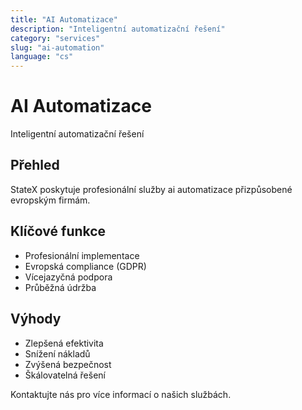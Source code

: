 ```yaml
---
title: "AI Automatizace"
description: "Inteligentní automatizační řešení"
category: "services"
slug: "ai-automation"
language: "cs"
---
```


# AI Automatizace

Inteligentní automatizační řešení

## Přehled

StateX poskytuje profesionální služby ai automatizace přizpůsobené evropským firmám.

## Klíčové funkce

- Profesionální implementace
- Evropská compliance (GDPR)
- Vícejazyčná podpora
- Průběžná údržba

## Výhody

- Zlepšená efektivita
- Snížení nákladů
- Zvýšená bezpečnost
- Škálovatelná řešení

Kontaktujte nás pro více informací o našich službách.